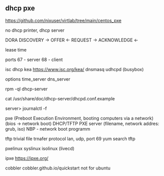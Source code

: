 ## dhcp pxe

https://github.com/nixuser/virtlab/tree/main/centos_pxe

no dhcp
  printer, dhcp server

DORA
  DISCOVERY ->
  OFFER <-
  REQUEST -> 
  ACKNOWLEDGE <-

lease time

ports
  67 - server
  68 - client

isc dhcp
kea https://www.isc.org/kea/
dnsmasq
udhcpd (busybox)

options
  time_server
  dns_server

rpm -ql dhcp-server

cat /usr/share/doc/dhcp-server/dhcpd.conf.example 

server> journalctl -f

pxe (Preboot Execution Environment, booting computers via a network)
  (bios -> network boot)
  DHCP/TFTP PXE server (filename, network addres: grub, iso)
  NBP - network boot programm

tftp
  trivial file trnafer protocol
  lan, udp, port 69
  yum search tftp   

pxelinux
syslinux
isolinux (livecd)

ipxe https://ipxe.org/

cobbler
cobbler.github.io/quickstart
  not for ubuntu

